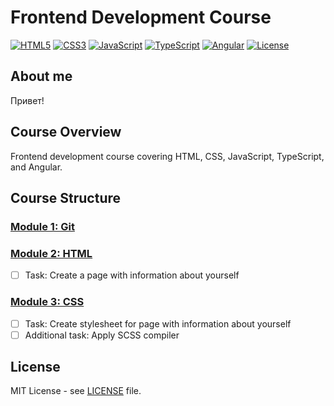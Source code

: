 # Frontend Development Course

[![HTML5](https://img.shields.io/badge/HTML5-E34F26?style=flat-square&logo=html5&logoColor=white)](https://developer.mozilla.org/en-US/docs/Web/Guide/HTML/HTML5)
[![CSS3](https://img.shields.io/badge/CSS3-1572B6?style=flat-square&logo=css3&logoColor=white)](https://developer.mozilla.org/en-US/docs/Web/CSS)
[![JavaScript](https://img.shields.io/badge/JavaScript-F7DF1E?style=flat-square&logo=javascript&logoColor=black)](https://developer.mozilla.org/en-US/docs/Web/JavaScript)
[![TypeScript](https://img.shields.io/badge/TypeScript-007ACC?style=flat-square&logo=typescript&logoColor=white)](https://www.typescriptlang.org/)
[![Angular](https://img.shields.io/badge/Angular-DD0031?style=flat-square&logo=angular&logoColor=white)](https://angular.io/)
[![License](https://img.shields.io/badge/license-MIT-blue.svg)](./LICENSE)

## About me

Привет!

## Course Overview

Frontend development course covering HTML, CSS, JavaScript, TypeScript, and Angular.

## Course Structure

### [Module 1: Git](./lesson_1)

### [Module 2: HTML](./lesson_2)

- [ ] Task: Create a page with information about yourself

### [Module 3: CSS](./lesson_3)

- [ ] Task: Create stylesheet for page with information about yourself
- [ ] Additional task: Apply SCSS compiler

## License

MIT License - see [LICENSE](./LICENSE) file.

